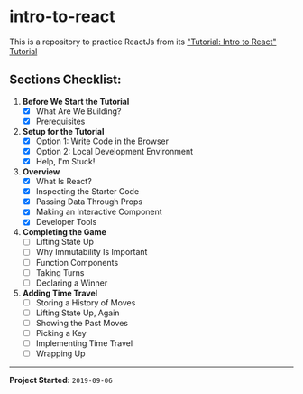 # intro-to-react

This is a repository to practice ReactJs from its ["Tutorial: Intro to React" Tutorial](https://reactjs.org/tutorial/tutorial.html)

## Sections Checklist:
1. **Before We Start the Tutorial**
    - [X] What Are We Building?
    - [X] Prerequisites
2. **Setup for the Tutorial**
    - [X] Option 1: Write Code in the Browser
    - [X] Option 2: Local Development Environment
    - [X] Help, I'm Stuck!
3. **Overview**
    - [X] What Is React?
    - [X] Inspecting the Starter Code
    - [X] Passing Data Through Props
    - [X] Making an Interactive Component
    - [X] Developer Tools
4. **Completing the Game**
    - [ ] Lifting State Up
    - [ ] Why Immutability Is Important
    - [ ] Function Components
    - [ ] Taking Turns
    - [ ] Declaring a Winner
5. **Adding Time Travel**
    - [ ] Storing a History of Moves
    - [ ] Lifting State Up, Again
    - [ ] Showing the Past Moves
    - [ ] Picking a Key
    - [ ] Implementing Time Travel
    - [ ] Wrapping Up

---
**Project Started:** `2019-09-06`
